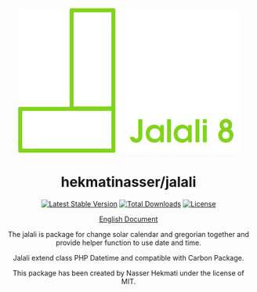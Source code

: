 <p style="text-align:center">
<img src="https://raw.githubusercontent.com/hekmatinasser/jalali/master/logo.png" alt="jalali">
</p>
<h1 style="text-align:center">hekmatinasser/jalali</h1>
<p style="text-align:center">
<a href="https://packagist.org/packages/hekmatinasser/jalali"><img src="https://poser.pugx.org/hekmatinasser/jalali/v/stable" alt="Latest Stable Version"></a>
<a href="https://packagist.org/packages/hekmatinasser/jalali"><img src="https://poser.pugx.org/hekmatinasser/jalali/downloads" alt="Total Downloads"></a>
<a href="https://packagist.org/packages/hekmatinasser/jalali"><img src="https://poser.pugx.org/hekmatinasser/jalali/license" alt="License"></a>
</p>

<p style="text-align:center">
<a href="https://hekmatinasser.github.io/jalali">English Document</a>
</p>

<p style="text-align:center">The jalali is package for change solar calendar and gregorian together and provide helper function to use date and time.</p>
<p style="text-align:center">Jalali extend class PHP Datetime and compatible with Carbon Package.</p>
<p style="text-align:center">This package has been created by Nasser Hekmati under the license of MIT.</p>


